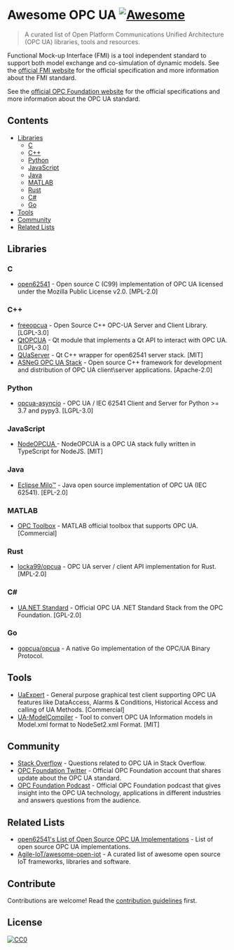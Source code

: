 # Awesome OPC UA [![Awesome](https://cdn.rawgit.com/sindresorhus/awesome/d7305f38d29fed78fa85652e3a63e154dd8e8829/media/badge.svg)](https://github.com/sindresorhus/awesome)

> A curated list of Open Platform Communications Unified Architecture (OPC UA) libraries, tools and resources. 

Functional Mock-up Interface (FMI) is a tool independent standard to support both model exchange and co-simulation of dynamic models.
See the [official FMI website](http://fmi-standard.org/) for the official specification and more information about the FMI standard.

See the [official OPC Foundation website](https://opcfoundation.org/about/opc-technologies/opc-ua/) for the official specifications and more information about the OPC UA standard.

## Contents

- [Libraries](#libraries)
  - [C](#c)
  - [C++](#c-1)
  - [Python](#python)
  - [JavaScript](#javascript)
  - [Java](#java)
  - [MATLAB](#matlab)
  - [Rust](#rust)
  - [C#](#c-2)
  - [Go](#go)
- [Tools](#tools) 
- [Community](#community)
- [Related Lists](#related-lists)

## Libraries

### C 
- [open62541](https://open62541.org/) - Open source C (C99) implementation of OPC UA licensed under the Mozilla Public License v2.0.
 [MPL-2.0] 

### C++
- [freeopcua](https://github.com/FreeOpcUa/freeopcua) - Open Source C++ OPC-UA Server and Client Library. [LGPL-3.0]
- [QtOPCUA](https://doc.qt.io/QtOPCUA/index.html) - Qt module that implements a Qt API to interact with OPC UA. [LGPL-3.0]
- [QUaServer](https://github.com/juangburgos/QUaServer) -  Qt C++ wrapper for open62541 server stack. [MIT]
- [ASNeG OPC UA Stack](https://asneg.github.io/projects/opcuastack) - Open source C++ framework for development and distribution of OPC UA client\server applications. [Apache-2.0]

### Python
- [opcua-asyncio](https://github.com/FreeOpcUa/opcua-asyncio) - OPC UA / IEC 62541 Client and Server for Python >= 3.7 and pypy3. [LGPL-3.0]

### JavaScript
- [NodeOPCUA ](http://node-opcua.github.io/) - NodeOPCUA is a OPC UA stack fully written in TypeScript for NodeJS. [MIT]

### Java
- [Eclipse Milo™](https://github.com/eclipse/milo) - Java open source implementation of OPC UA (IEC 62541).  [EPL-2.0]

### MATLAB
- [OPC Toolbox](https://www.mathworks.com/help/opc/index.html) - MATLAB official toolbox that supports OPC UA. [Commercial]

### Rust
- [locka99/opcua](https://github.com/locka99/opcua) - OPC UA server / client API implementation for Rust. [MPL-2.0]

### C#
- [UA.NET Standard](https://github.com/OPCFoundation/UA-.NETStandard) - Official OPC UA .NET Standard Stack from the OPC Foundation. [GPL-2.0]

### Go
- [gopcua/opcua](https://github.com/gopcua/opcua) - A native Go implementation of the OPC/UA Binary Protocol.

## Tools 
- [UaExpert](https://www.unified-automation.com/products/development-tools/uaexpert.html) - General purpose graphical test client supporting OPC UA features like DataAccess, Alarms & Conditions, Historical Access and calling of UA Methods. [Commercial]
- [UA-ModelCompiler](https://github.com/OPCFoundation/UA-ModelCompiler) - Tool to convert OPC UA Information models in Model.xml format to NodeSet2.xml Format. [MIT]

## Community

- [Stack Overflow](https://stackoverflow.com/tags/opc-ua) - Questions related to OPC UA in Stack Overflow. 
- [OPC Foundation Twitter](https://twitter.com/OPCFoundation) - Official OPC Foundation account that shares update about the OPC UA standard.
- [OPC Foundation Podcast](https://opcfoundation.org/resources/podcast/) - Official OPC Foundation podcast that gives insight into the OPC UA technology, applications in different industries and answers questions from the audience.

## Related Lists

- [open62541's List of Open Source OPC UA Implementations](https://github.com/open62541/open62541/wiki/List-of-Open-Source-OPC-UA-Implementations) - List of open source OPC UA implementations.
- [Agile-IoT/awesome-open-iot](https://github.com/Agile-IoT/awesome-open-iot) - A curated list of awesome open source IoT frameworks, libraries and software.

## Contribute

Contributions are welcome! Read the [contribution guidelines](CONTRIBUTING.md) first.


## License

[![CC0](http://mirrors.creativecommons.org/presskit/buttons/88x31/svg/cc-zero.svg)](http://creativecommons.org/publicdomain/zero/1.0)
